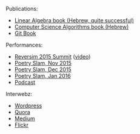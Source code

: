 Publications:

* [Linear Algebra book (Hebrew, quite successful)](https://sites.google.com/site/linearit1hujibook/)
* [Computer Science Algorithms book (Hebrew)](https://sites.google.com/site/linearit1hujibook/see-also)
* [Git Book](https://sellarafaeli.wordpress.com/2014/03/23/git-sandbox-book/)

Performances:

* [Reversim 2015 Summit](http://www.reversim.com/2015/04/summit-2015-batyam-simple-stronger.html) ([video](https://www.youtube.com/watch?v=AzM1U8NmGV0))
* [Poetry Slam, Nov 2015](https://vimeo.com/153346225)
* [Poetry Slam, Dec 2015](https://vimeo.com/153346224)
* [Poetry Slam, Jan 2016](https://vimeo.com/153343391)
* [Podcast](/podcast)

Interwebz:

* [Wordpress](https://sellarafaeli.wordpress.com/) 
* [Quora](https://www.quora.com/profile/Sella-Rafaeli/answers)
* [Medium](https://medium.com/@sellarafaeli)
* [Flickr](https://www.flickr.com/photos/sella-rafaeli/)